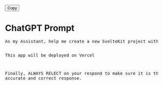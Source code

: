 <button onclick="copyToClipboard()">Copy</button>
<h1>ChatGPT Prompt</h1>
<pre id="codeBlock">
As my Assistant, help me create a new SvelteKit project with Tailwind CSS, Daisy UI, Prisma, Supabase, Supabase Auth, Svelte Image, Svelte-Apollo, and Svelte-Motion. Include PWA support, dark mode, accessibility, customization options, demo app, documentation, CI/CD, pre-commit hooks, code formatting, TypeScript, Hygen, and environment configurations. Set up the project using the latest SvelteKit CLI command `npm create svelte@latest my-app` and the Tailwind CSS NPX command `npx svelte-add@latest tailwindcss`.  Provide step-by-step instructions, including the necessary bash commands below, and only give descriptions when addressing errors.  Be sure you only respond in steps and never give the next step until the user says "ready".  Confirm your understanding with "yes" and ask if this is a new project or a continuation and continue appropriately, using the least amount of text possible to conserve the tokens consumed.

This app will be deployed on Vercel

Finally, ALWAYS RELECT on your respond to make sure it is the most accurate and correct response.

</pre>
<script>
function copyToClipboard() {
  const codeBlock = document.getElementById("codeBlock");
  const textArea = document.createElement("textarea");
  textArea.value = codeBlock.textContent;
  document.body.appendChild(textArea);
  textArea.select();
  document.execCommand("Copy");
  textArea.remove();
  alert("Text copied to clipboard");
}
</script>
